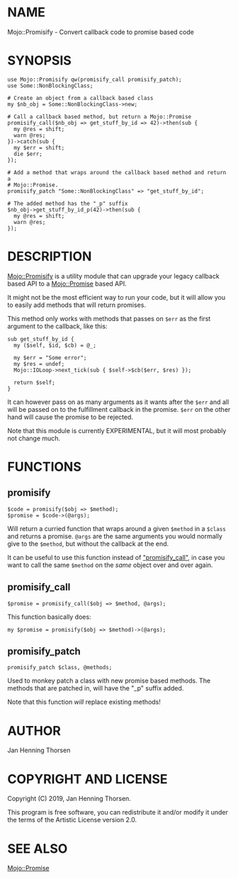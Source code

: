 # NAME

Mojo::Promisify - Convert callback code to promise based code

# SYNOPSIS

    use Mojo::Promisify qw(promisify_call promisify_patch);
    use Some::NonBlockingClass;

    # Create an object from a callback based class
    my $nb_obj = Some::NonBlockingClass->new;

    # Call a callback based method, but return a Mojo::Promise
    promisify_call($nb_obj => get_stuff_by_id => 42)->then(sub {
      my @res = shift;
      warn @res;
    })->catch(sub {
      my $err = shift;
      die $err;
    });

    # Add a method that wraps around the callback based method and return a
    # Mojo::Promise.
    promisify_patch "Some::NonBlockingClass" => "get_stuff_by_id";

    # The added method has the "_p" suffix
    $nb_obj->get_stuff_by_id_p(42)->then(sub {
      my @res = shift;
      warn @res;
    });

# DESCRIPTION

[Mojo::Promisify](https://metacpan.org/pod/Mojo::Promisify) is a utility module that can upgrade your legacy callback
based API to a [Mojo::Promise](https://metacpan.org/pod/Mojo::Promise) based API.

It might not be the most efficient way to run your code, but it will allow
you to easily add methods that will return promises.

This method only works with methods that passes on `$err` as the first argument
to the callback, like this:

    sub get_stuff_by_id {
      my ($self, $id, $cb) = @_;

      my $err = "Some error";
      my $res = undef;
      Mojo::IOLoop->next_tick(sub { $self->$cb($err, $res) });

      return $self;
    }

It can however pass on as many arguments as it wants after the `$err` and all
will be passed on to the fulfillment callback in the promise. `$err` on the
other hand will cause the promise to be rejected.

Note that this module is currently EXPERIMENTAL, but it will most probably not
change much.

# FUNCTIONS

## promisify

    $code = promisify($obj => $method);
    $promise = $code->(@args);

Will return a curried function that wraps around a given `$method` in a
`$class` and returns a promise. `@args` are the same arguments you would
normally give to the `$method`, but without the callback at the end.

It can be useful to use this function instead of ["promisify\_call"](#promisify_call), in case
you want to call the same `$method` on the _same_ object over and over again.

## promisify\_call

    $promise = promisify_call($obj => $method, @args);

This function basically does:

    my $promise = promisify($obj => $method)->(@args);

## promisify\_patch

    promisify_patch $class, @methods;

Used to monkey patch a class with new promise based methods. The methods that
are patched in, will have the "\_p" suffix added.

Note that this function _will_ replace existing methods!

# AUTHOR

Jan Henning Thorsen

# COPYRIGHT AND LICENSE

Copyright (C) 2019, Jan Henning Thorsen.

This program is free software, you can redistribute it and/or modify it under
the terms of the Artistic License version 2.0.

# SEE ALSO

[Mojo::Promise](https://metacpan.org/pod/Mojo::Promise)
